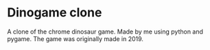 # Dinogame clone
A clone of the chrome dinosaur game.
Made by me using python and pygame.
The game was originally made in 2019.
